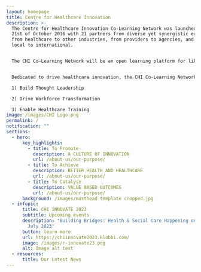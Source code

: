 ```yaml
---
layout: homepage
title: Centre for Healthcare Innovation
description: >-
  The Centre for Healthcare Innovation Co-Learning Network was launched on the
  21st of October 2016 with 21 partners from diverse yet synergistic expertise,
  from healthcare to other industries, from providers to agencies, and from
  local to international.


  The CHI Co–Learning Network will be an open learning platform for like-minded practitioners and enablers to co-learn and co-create innovative solutions to meet current and future healthcare challenges, while delivering value to patients and populations. 


  Dedicated to drive healthcare innovation, the CHI Co-Learning Network has three strategic thrusts

  1) Build Thought Leadership 

  2) Drive Workforce Transformation 

  3) Enable Healthcare Training
image: /images/CHI Logo.png
permalink: /
notification: ""
sections:
  - hero:
      key_highlights:
        - title: To Promote
          description: A CULTURE OF INNOVATION
          url: /about-us/our-purpose/
        - title: To Achieve
          description: BETTER HEALTH AND HEALTHCARE
          url: /about-us/our-purpose/
        - title: To Catalyse
          description: VALUE BASED OUTCOMES
          url: /about-us/our-purpose/
      background: /images/masthead template cropped.jpg
  - infopic:
      title: CHI INNOVATE 2023
      subtitle: Upcoming events
      description: "Building Bridges: Health & Social Care Happening on Friday, 28th
        July 2023"
      button: learn more
      url: https://chiinnovate2023.klobbi.com/
      image: /images/r-innovate23.png
      alt: Image alt text
  - resources:
      title: Our Latest News
---
```

